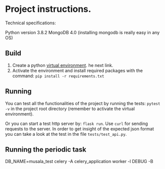 # Project instructions.

Technical specifications:

Python version 3.8.2
MongoDB 4.0  (installing mongodb is really easy in any OS)

## Build

1. Create a python [virtual environment](https://docs.python.org/3/library/venv.html). he next link.
2. Activate the environment and install required packages with the command: `pip install -r requirements.txt`

## Running

You can test all the functionalities of the project by running the tests: `pytest -v` in the project root directory
(remember to activate the virtual environment).

Or you can start a test http server by: `flask run`. Use `curl` for sending requests to the server. In order
to get insight of the expected json format you can take a look at the test in the file `tests/test_api.py`.

## Running the periodic task
DB_NAME=musala_test celery -A celery_application worker -l DEBUG -B
